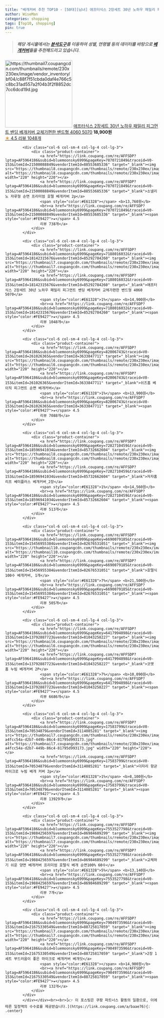 ```yaml
---
title: "베개커버 추천 TOP10 - [50대][남녀] 애프터식스 2장세트 30년 노하우 패밀리 피그먼트 밴딩 베개커버 교체가편한 밴드형 4060 5070"
author: WiseMan
categories: shopping
tags: [Top10, shopping]
pin: true
---
```


> ##### 해당 게시물에서는 [**분석도구**](https://itemscout.io/)를 이용하여 **성별**, **연령별** 등의 데이터를 바탕으로 [**베개커버**](https://link.coupang.com/a/baae76)들을 추천해드리고 있습니다.
<div class="container"><div class="row">
            <div class="col-6 col-sm-4 col-lg-4 col-lg-3">
                <div class="product-container">
                    <a href="https://link.coupang.com/re/AFFSDP?lptag=AF5964186&subid=bluemoonsky6999&pageKey=7188016032&traceid=V0-153&itemId=18142315680&vendorItemId=85292784265" target="_blank"><img src="https://thumbnail7.coupangcdn.com/thumbnails/remote/230x230ex/image/vendor_inventory/bf04/c88f7f51cbda0daf4e766c5c8bc31ad557a2f04b3f2f8852dc7cc6dcd19d.jpg" alt="https://thumbnail7.coupangcdn.com/thumbnails/remote/230x230ex/image/vendor_inventory/bf04/c88f7f51cbda0daf4e766c5c8bc31ad557a2f04b3f2f8852dc7cc6dcd19d.jpg" width="220" height="220"></a>
                    <a href="https://link.coupang.com/re/AFFSDP?lptag=AF5964186&subid=bluemoonsky6999&pageKey=7188016032&traceid=V0-153&itemId=18142315680&vendorItemId=85292784265" target="_blank">애프터식스 2장세트 30년 노하우 패밀리 피그먼트 밴딩 베개커버 교체가편한 밴드형 4060 5070</a>
                    <span style="color:#E61328"></span> <b>18,900원</b>
                    <br><a href="https://link.coupang.com/re/AFFSDP?lptag=AF5964186&subid=bluemoonsky6999&pageKey=7188016032&traceid=V0-153&itemId=18142315680&vendorItemId=85292784265" target="_blank"><span style="color:#FE9427">★</span> 4.5
                    리뷰 1048개</a>
                </div>
            </div>
            
            <div class="col-6 col-sm-4 col-lg-4 col-lg-3">
                <div class="product-container">
                    <a href="https://link.coupang.com/re/AFFSDP?lptag=AF5964186&subid=bluemoonsky6999&pageKey=7870721849&traceid=V0-153&itemId=21500088849&vendorItemId=88553685336" target="_blank"><img src="https://thumbnail8.coupangcdn.com/thumbnails/remote/230x230ex/image/vendor_inventory/2bc1/06d360289d9077195f730894cdc3b55d27a3449729e3e4184e3eeb1f9beb.jpg" alt="https://thumbnail8.coupangcdn.com/thumbnails/remote/230x230ex/image/vendor_inventory/2bc1/06d360289d9077195f730894cdc3b55d27a3449729e3e4184e3eeb1f9beb.jpg" width="220" height="220"></a>
                    <a href="https://link.coupang.com/re/AFFSDP?lptag=AF5964186&subid=bluemoonsky6999&pageKey=7870721849&traceid=V0-153&itemId=21500088849&vendorItemId=88553685336" target="_blank">소넬리노 자루형 순면 프리미엄 호텔 베개커버 2p</a>
                    <span style="color:#E61328"></span> <b>13,760원</b>
                    <br><a href="https://link.coupang.com/re/AFFSDP?lptag=AF5964186&subid=bluemoonsky6999&pageKey=7870721849&traceid=V0-153&itemId=21500088849&vendorItemId=88553685336" target="_blank"><span style="color:#FE9427">★</span> 4.5
                    리뷰 738개</a>
                </div>
            </div>
            
            <div class="col-6 col-sm-4 col-lg-4 col-lg-3">
                <div class="product-container">
                    <a href="https://link.coupang.com/re/AFFSDP?lptag=AF5964186&subid=bluemoonsky6999&pageKey=7188016032&traceid=V0-153&itemId=18142315676&vendorItemId=85292784260" target="_blank"><img src="https://thumbnail7.coupangcdn.com/thumbnails/remote/230x230ex/image/vendor_inventory/bf04/c88f7f51cbda0daf4e766c5c8bc31ad557a2f04b3f2f8852dc7cc6dcd19d.jpg" alt="https://thumbnail7.coupangcdn.com/thumbnails/remote/230x230ex/image/vendor_inventory/bf04/c88f7f51cbda0daf4e766c5c8bc31ad557a2f04b3f2f8852dc7cc6dcd19d.jpg" width="220" height="220"></a>
                    <a href="https://link.coupang.com/re/AFFSDP?lptag=AF5964186&subid=bluemoonsky6999&pageKey=7188016032&traceid=V0-153&itemId=18142315676&vendorItemId=85292784260" target="_blank">애프터식스 2장세트 30년 노하우 패밀리 피그먼트 밴딩 베개커버 교체가편한 밴드형 4060 5070</a>
                    <span style="color:#E61328">1%</span> <b>14,900원</b>
                    <br><a href="https://link.coupang.com/re/AFFSDP?lptag=AF5964186&subid=bluemoonsky6999&pageKey=7188016032&traceid=V0-153&itemId=18142315676&vendorItemId=85292784260" target="_blank"><span style="color:#FE9427">★</span> 4.5
                    리뷰 1048개</a>
                </div>
            </div>
            
            <div class="col-6 col-sm-4 col-lg-4 col-lg-3">
                <div class="product-container">
                    <a href="https://link.coupang.com/re/AFFSDP?lptag=AF5964186&subid=bluemoonsky6999&pageKey=82006743&traceid=V0-153&itemId=261026365&vendorItemId=3633847711" target="_blank"><img src="https://thumbnail6.coupangcdn.com/thumbnails/remote/230x230ex/image/0820_amir_esrgan_inf80k_batch_1_max3k/d504/38d77174db51cdc18bebdc6b9dfa2a1788b0fb533ac49ec5c62ee8d4555d.jpg" alt="https://thumbnail6.coupangcdn.com/thumbnails/remote/230x230ex/image/0820_amir_esrgan_inf80k_batch_1_max3k/d504/38d77174db51cdc18bebdc6b9dfa2a1788b0fb533ac49ec5c62ee8d4555d.jpg" width="220" height="220"></a>
                    <a href="https://link.coupang.com/re/AFFSDP?lptag=AF5964186&subid=bluemoonsky6999&pageKey=82006743&traceid=V0-153&itemId=261026365&vendorItemId=3633847711" target="_blank">쉬즈홈 베이직 피그먼트 순면 베개커버</a>
                    <span style="color:#E61328">1%</span> <b>13,900원</b>
                    <br><a href="https://link.coupang.com/re/AFFSDP?lptag=AF5964186&subid=bluemoonsky6999&pageKey=82006743&traceid=V0-153&itemId=261026365&vendorItemId=3633847711" target="_blank"><span style="color:#FE9427">★</span> 4.5
                    리뷰 7088개</a>
                </div>
            </div>
            
            <div class="col-6 col-sm-4 col-lg-4 col-lg-3">
                <div class="product-container">
                    <a href="https://link.coupang.com/re/AFFSDP?lptag=AF5964186&subid=bluemoonsky6999&pageKey=7282710459&traceid=V0-153&itemId=18596941034&vendorItemId=85732662604" target="_blank"><img src="https://thumbnail8.coupangcdn.com/thumbnails/remote/230x230ex/image/vendor_inventory/1b91/92d353e2aebd0bcaa804eba50bdaea2e968cd9f14f6406c46f4ed2228a2f.jpg" alt="https://thumbnail8.coupangcdn.com/thumbnails/remote/230x230ex/image/vendor_inventory/1b91/92d353e2aebd0bcaa804eba50bdaea2e968cd9f14f6406c46f4ed2228a2f.jpg" width="220" height="220"></a>
                    <a href="https://link.coupang.com/re/AFFSDP?lptag=AF5964186&subid=bluemoonsky6999&pageKey=7282710459&traceid=V0-153&itemId=18596941034&vendorItemId=85732662604" target="_blank">자자홈 리프 쎄미플러스 베개커버_2장</a>
                    <span style="color:#E61328">1%</span> <b>14,560원</b>
                    <br><a href="https://link.coupang.com/re/AFFSDP?lptag=AF5964186&subid=bluemoonsky6999&pageKey=7282710459&traceid=V0-153&itemId=18596941034&vendorItemId=85732662604" target="_blank"><span style="color:#FE9427">★</span> 4.5
                    리뷰 513개</a>
                </div>
            </div>
            
            <div class="col-6 col-sm-4 col-lg-4 col-lg-3">
                <div class="product-container">
                    <a href="https://link.coupang.com/re/AFFSDP?lptag=AF5964186&subid=bluemoonsky6999&pageKey=6690079185&traceid=V0-153&itemId=15456955384&vendorItemId=82676531051" target="_blank"><img src="https://thumbnail10.coupangcdn.com/thumbnails/remote/230x230ex/image/vendor_inventory/489d/74ff5f4d64bbdd7d4d1dd4004b7ebdf2cf9888bed7ebdbc169d67db778dd.jpg" alt="https://thumbnail10.coupangcdn.com/thumbnails/remote/230x230ex/image/vendor_inventory/489d/74ff5f4d64bbdd7d4d1dd4004b7ebdf2cf9888bed7ebdbc169d67db778dd.jpg" width="220" height="220"></a>
                    <a href="https://link.coupang.com/re/AFFSDP?lptag=AF5964186&subid=bluemoonsky6999&pageKey=6690079185&traceid=V0-153&itemId=15456955384&vendorItemId=82676531051" target="_blank">호텔식 100수 베개커버, 1개</a>
                    <span style="color:#E61328">7%</span> <b>21,500원</b>
                    <br><a href="https://link.coupang.com/re/AFFSDP?lptag=AF5964186&subid=bluemoonsky6999&pageKey=6690079185&traceid=V0-153&itemId=15456955384&vendorItemId=82676531051" target="_blank"><span style="color:#FE9427">★</span> 4.5
                    리뷰 505개</a>
                </div>
            </div>
            
            <div class="col-6 col-sm-4 col-lg-4 col-lg-3">
                <div class="product-container">
                    <a href="https://link.coupang.com/re/AFFSDP?lptag=AF5964186&subid=bluemoonsky6999&pageKey=6417994898&traceid=V0-153&itemId=13792887723&vendorItemId=81043258227" target="_blank"><img src="https://thumbnail6.coupangcdn.com/thumbnails/remote/230x230ex/image/0820_amir_esrgan_inf80k_batch_0_max3k/586a/76ff83711c868742f144f7743ac9d075f18de1ca237937dc511c61693e7a.jpg" alt="https://thumbnail6.coupangcdn.com/thumbnails/remote/230x230ex/image/0820_amir_esrgan_inf80k_batch_0_max3k/586a/76ff83711c868742f144f7743ac9d075f18de1ca237937dc511c61693e7a.jpg" width="220" height="220"></a>
                    <a href="https://link.coupang.com/re/AFFSDP?lptag=AF5964186&subid=bluemoonsky6999&pageKey=6417994898&traceid=V0-153&itemId=13792887723&vendorItemId=81043258227" target="_blank">코멧 홈 누빔 베개커버 2P</a>
                    <span style="color:#E61328">7%</span> <b>10,090원</b>
                    <br><a href="https://link.coupang.com/re/AFFSDP?lptag=AF5964186&subid=bluemoonsky6999&pageKey=6417994898&traceid=V0-153&itemId=13792887723&vendorItemId=81043258227" target="_blank"><span style="color:#FE9427">★</span> 4.5
                    리뷰 6686개</a>
                </div>
            </div>
            
            <div class="col-6 col-sm-4 col-lg-4 col-lg-3">
                <div class="product-container">
                    <a href="https://link.coupang.com/re/AFFSDP?lptag=AF5964186&subid=bluemoonsky6999&pageKey=17583799&traceid=V0-153&itemId=70534879&vendorItemId=3114085281" target="_blank"><img src="https://thumbnail7.coupangcdn.com/thumbnails/remote/230x230ex/image/retail/images/3457921818203287-a4fcc54a-d2b7-449b-86c4-81795d993173.jpg" alt="https://thumbnail7.coupangcdn.com/thumbnails/remote/230x230ex/image/retail/images/3457921818203287-a4fcc54a-d2b7-449b-86c4-81795d993173.jpg" width="220" height="220"></a>
                    <a href="https://link.coupang.com/re/AFFSDP?lptag=AF5964186&subid=bluemoonsky6999&pageKey=17583799&traceid=V0-153&itemId=70534879&vendorItemId=3114085281" target="_blank">더자리 항균 마이크로 누빔 베개 커버 2p</a>
                    <span style="color:#E61328">1%</span> <b>8,100원</b>
                    <br><a href="https://link.coupang.com/re/AFFSDP?lptag=AF5964186&subid=bluemoonsky6999&pageKey=17583799&traceid=V0-153&itemId=70534879&vendorItemId=3114085281" target="_blank"><span style="color:#FE9427">★</span> 4.5
                    리뷰 13929개</a>
                </div>
            </div>
            
            <div class="col-6 col-sm-4 col-lg-4 col-lg-3">
                <div class="product-container">
                    <a href="https://link.coupang.com/re/AFFSDP?lptag=AF5964186&subid=bluemoonsky6999&pageKey=7553527798&traceid=V0-153&itemId=19884256597&vendorItemId=86984689299" target="_blank"><img src="https://thumbnail7.coupangcdn.com/thumbnails/remote/230x230ex/image/vendor_inventory/3331/5150c50c936874124ce4d63f96aaa88f52c4839987f937b9ef3589bd0855.jpg" alt="https://thumbnail7.coupangcdn.com/thumbnails/remote/230x230ex/image/vendor_inventory/3331/5150c50c936874124ce4d63f96aaa88f52c4839987f937b9ef3589bd0855.jpg" width="220" height="220"></a>
                    <a href="https://link.coupang.com/re/AFFSDP?lptag=AF5964186&subid=bluemoonsky6999&pageKey=7553527798&traceid=V0-153&itemId=19884256597&vendorItemId=86984689299" target="_blank">교체하기 쉬운 양면 베개커버 프리미엄 호텔식 베개 순면100% 60수</a>
                    <span style="color:#E61328">5%</span> <b>13,140원</b>
                    <br><a href="https://link.coupang.com/re/AFFSDP?lptag=AF5964186&subid=bluemoonsky6999&pageKey=7553527798&traceid=V0-153&itemId=19884256597&vendorItemId=86984689299" target="_blank"><span style="color:#FE9427">★</span> 4.5
                    리뷰 7개</a>
                </div>
            </div>
            
            <div class="col-6 col-sm-4 col-lg-4 col-lg-3">
                <div class="product-container">
                    <a href="https://link.coupang.com/re/AFFSDP?lptag=AF5964186&subid=bluemoonsky6999&pageKey=7904973596&traceid=V0-153&itemId=21675330549&vendorItemId=88725817059" target="_blank"><img src="https://thumbnail7.coupangcdn.com/thumbnails/remote/230x230ex/image/vendor_inventory/ab2f/95e936baca4fa399b981f5f547201e16148fd11532356020f70b9a707434.jpg" alt="https://thumbnail7.coupangcdn.com/thumbnails/remote/230x230ex/image/vendor_inventory/ab2f/95e936baca4fa399b981f5f547201e16148fd11532356020f70b9a707434.jpg" width="220" height="220"></a>
                    <a href="https://link.coupang.com/re/AFFSDP?lptag=AF5964186&subid=bluemoonsky6999&pageKey=7904973596&traceid=V0-153&itemId=21675330549&vendorItemId=88725817059" target="_blank">2장 1세트 부드러움이 좋은 마이크로 베개커버 베개잇</a>
                    <span style="color:#E61328"></span> <b>14,900원</b>
                    <br><a href="https://link.coupang.com/re/AFFSDP?lptag=AF5964186&subid=bluemoonsky6999&pageKey=7904973596&traceid=V0-153&itemId=21675330549&vendorItemId=88725817059" target="_blank"><span style="color:#FE9427">★</span> 4.5
                    리뷰 132개</a>
                </div>
            </div>
            </div></div><br><br>[👉 이 포스팅은 쿠팡 파트너스 활동의 일환으로, 이에 따른 일정액의 수수료를 제공받습니다.](https://link.coupang.com/a/baae76){: .center}